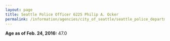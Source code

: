 ```yaml
---
layout: page
title: Seattle Police Officer 6225 Philip A. Ocker
permalink: /information/agencies/city_of_seattle/seattle_police_department/copbook/6225/
---
```


**Age as of Feb. 24, 2016:** 47.0
